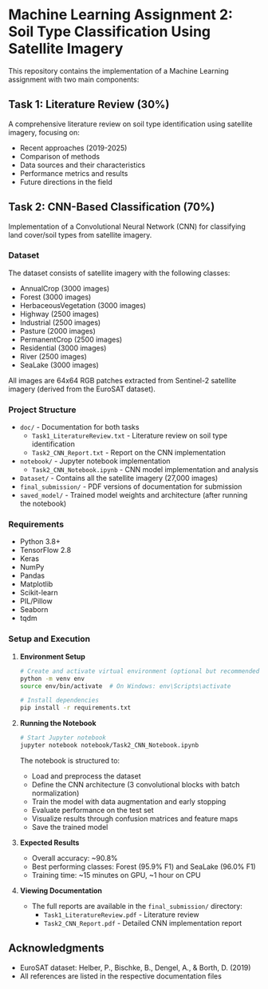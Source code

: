 # Machine Learning Assignment 2: Soil Type Classification Using Satellite Imagery

This repository contains the implementation of a Machine Learning assignment with two main components:

## Task 1: Literature Review (30%)
A comprehensive literature review on soil type identification using satellite imagery, focusing on:
- Recent approaches (2019-2025)
- Comparison of methods
- Data sources and their characteristics
- Performance metrics and results
- Future directions in the field

## Task 2: CNN-Based Classification (70%)
Implementation of a Convolutional Neural Network (CNN) for classifying land cover/soil types from satellite imagery.

### Dataset
The dataset consists of satellite imagery with the following classes:
- AnnualCrop (3000 images)
- Forest (3000 images)
- HerbaceousVegetation (3000 images)
- Highway (2500 images)
- Industrial (2500 images)
- Pasture (2000 images)
- PermanentCrop (2500 images)
- Residential (3000 images)
- River (2500 images)
- SeaLake (3000 images)

All images are 64x64 RGB patches extracted from Sentinel-2 satellite imagery (derived from the EuroSAT dataset).

### Project Structure
- `doc/` - Documentation for both tasks
  - `Task1_LiteratureReview.txt` - Literature review on soil type identification
  - `Task2_CNN_Report.txt` - Report on the CNN implementation
- `notebook/` - Jupyter notebook implementation
  - `Task2_CNN_Notebook.ipynb` - CNN model implementation and analysis
- `Dataset/` - Contains all the satellite imagery (27,000 images)
- `final_submission/` - PDF versions of documentation for submission
- `saved_model/` - Trained model weights and architecture (after running the notebook)

### Requirements
- Python 3.8+
- TensorFlow 2.8
- Keras
- NumPy
- Pandas
- Matplotlib
- Scikit-learn
- PIL/Pillow
- Seaborn
- tqdm

### Setup and Execution

1. **Environment Setup**
   ```bash
   # Create and activate virtual environment (optional but recommended)
   python -m venv env
   source env/bin/activate  # On Windows: env\Scripts\activate
   
   # Install dependencies
   pip install -r requirements.txt
   ```

2. **Running the Notebook**
   ```bash
   # Start Jupyter notebook
   jupyter notebook notebook/Task2_CNN_Notebook.ipynb
   ```
   
   The notebook is structured to:
   - Load and preprocess the dataset
   - Define the CNN architecture (3 convolutional blocks with batch normalization)
   - Train the model with data augmentation and early stopping
   - Evaluate performance on the test set
   - Visualize results through confusion matrices and feature maps
   - Save the trained model

3. **Expected Results**
   - Overall accuracy: ~90.8%
   - Best performing classes: Forest (95.9% F1) and SeaLake (96.0% F1)
   - Training time: ~15 minutes on GPU, ~1 hour on CPU

4. **Viewing Documentation**
   - The full reports are available in the `final_submission/` directory:
     - `Task1_LiteratureReview.pdf` - Literature review
     - `Task2_CNN_Report.pdf` - Detailed CNN implementation report

## Acknowledgments
- EuroSAT dataset: Helber, P., Bischke, B., Dengel, A., & Borth, D. (2019)
- All references are listed in the respective documentation files 